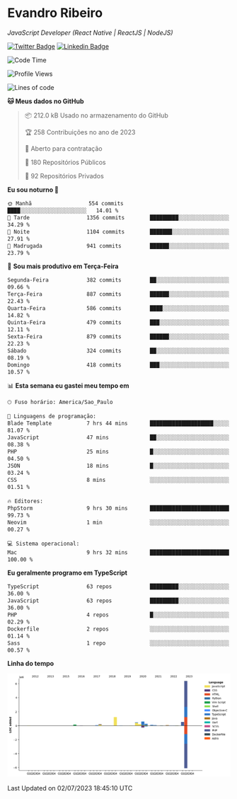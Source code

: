 # Evandro **Ribeiro**

*JavaScript Developer (React Native | ReactJS | NodeJS)*

[![Twitter Badge](https://img.shields.io/badge/-@ribeiroevandro-201B2D?style=flat-square&labelColor=201B2D&logo=twitter&logoColor=white&link=https://twitter.com/ribeiroevandro)](https://twitter.com/ribeiroevandro) 
[![Linkedin Badge](https://img.shields.io/badge/-Evandro%20Ribeiro-201B2D?style=flat-square&logo=Linkedin&logoColor=white&link=https://www.linkedin.com/in/ribeiroevandro)](https://www.linkedin.com/in/ribeiroevandro) 


<!--START_SECTION:waka-->
![Code Time](http://img.shields.io/badge/Code%20Time-3%2C249%20hrs%2048%20mins-blue)

![Profile Views](http://img.shields.io/badge/Visualizac%C3%B5es%20do%20perfil-0-blue)

![Lines of code](https://img.shields.io/badge/Desde%20o%20Hello%20World%20eu%20escrevi-10.2%20million%20linhas%20de%20c%C3%B3digo-blue)

**🐱 Meus dados no GitHub** 

> 📦 212.0 kB Usado no armazenamento do GitHub 
 > 
> 🏆 258 Contribuições no ano de 2023
 > 
> 💼 Aberto para contratação
 > 
> 📜 180 Repositórios Públicos 
 > 
> 🔑 92 Repositórios Privados 
 > 
**Eu sou noturno 🦉** 

```text
🌞 Manhã                  554 commits         ████░░░░░░░░░░░░░░░░░░░░░   14.01 % 
🌆 Tarde                  1356 commits        █████████░░░░░░░░░░░░░░░░   34.29 % 
🌃 Noite                  1104 commits        ███████░░░░░░░░░░░░░░░░░░   27.91 % 
🌙 Madrugada              941 commits         ██████░░░░░░░░░░░░░░░░░░░   23.79 % 
```
📅 **Sou mais produtivo em Terça-Feira** 

```text
Segunda-Feira            382 commits         ██░░░░░░░░░░░░░░░░░░░░░░░   09.66 % 
Terça-Feira              887 commits         ██████░░░░░░░░░░░░░░░░░░░   22.43 % 
Quarta-Feira             586 commits         ████░░░░░░░░░░░░░░░░░░░░░   14.82 % 
Quinta-Feira             479 commits         ███░░░░░░░░░░░░░░░░░░░░░░   12.11 % 
Sexta-Feira              879 commits         ██████░░░░░░░░░░░░░░░░░░░   22.23 % 
Sábado                   324 commits         ██░░░░░░░░░░░░░░░░░░░░░░░   08.19 % 
Domingo                  418 commits         ███░░░░░░░░░░░░░░░░░░░░░░   10.57 % 
```


📊 **Esta semana eu gastei meu tempo em** 

```text
🕑︎ Fuso horário: America/Sao_Paulo

💬 Linguagens de programação: 
Blade Template           7 hrs 44 mins       ████████████████████░░░░░   81.07 % 
JavaScript               47 mins             ██░░░░░░░░░░░░░░░░░░░░░░░   08.38 % 
PHP                      25 mins             █░░░░░░░░░░░░░░░░░░░░░░░░   04.50 % 
JSON                     18 mins             █░░░░░░░░░░░░░░░░░░░░░░░░   03.24 % 
CSS                      8 mins              ░░░░░░░░░░░░░░░░░░░░░░░░░   01.51 % 

🔥 Editores: 
PhpStorm                 9 hrs 30 mins       █████████████████████████   99.73 % 
Neovim                   1 min               ░░░░░░░░░░░░░░░░░░░░░░░░░   00.27 % 

💻 Sistema operacional: 
Mac                      9 hrs 32 mins       █████████████████████████   100.00 % 
```

**Eu geralmente programo em TypeScript** 

```text
TypeScript               63 repos            █████████░░░░░░░░░░░░░░░░   36.00 % 
JavaScript               63 repos            █████████░░░░░░░░░░░░░░░░   36.00 % 
PHP                      4 repos             █░░░░░░░░░░░░░░░░░░░░░░░░   02.29 % 
Dockerfile               2 repos             ░░░░░░░░░░░░░░░░░░░░░░░░░   01.14 % 
Sass                     1 repo              ░░░░░░░░░░░░░░░░░░░░░░░░░   00.57 % 
```



**Linha do tempo**

![Lines of Code chart](https://raw.githubusercontent.com/ribeiroevandro/ribeiroevandro/main/assets/bar_graph.png)


 Last Updated on 02/07/2023 18:45:10 UTC
<!--END_SECTION:waka-->
